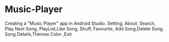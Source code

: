 # Music-Player
Creating a "Music Player" app in Android Studio. Setting, About, Search, Play Next Song, PlayList,Like Song, Shuff, Favourite, Add Song,Delete Song, Song Details,Themes Color ,Exit 

